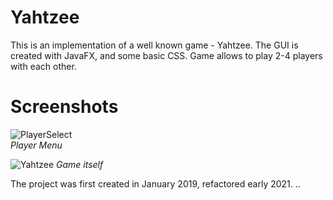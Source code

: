 # Yahtzee
This is an implementation of a well known game - Yahtzee. The GUI is created with JavaFX, and some basic CSS. Game allows to play 2-4 players with each other.

# Screenshots
![PlayerSelect](https://user-images.githubusercontent.com/42720598/111069090-b5e76380-84cb-11eb-8875-5ec531ada88d.png)  
*Player Menu*

![Yahtzee](https://user-images.githubusercontent.com/42720598/111067086-bb8c7b80-84c2-11eb-8022-772c21b1474a.png)
*Game itself*

The project was first created in January 2019, refactored early 2021. ..
